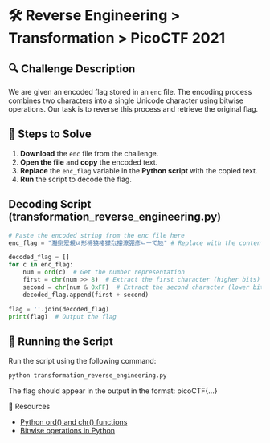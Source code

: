 # 🛠 Reverse Engineering > Transformation > PicoCTF 2021
## 🔍 Challenge Description
We are given an encoded flag stored in an `enc` file. The encoding process combines two characters into a single Unicode character using bitwise operations. Our task is to reverse this process and retrieve the original flag.

## 🚀 Steps to Solve
1. **Download** the `enc` file from the challenge.
2. **Open the file** and **copy** the encoded text.
3. **Replace** the `enc_flag` variable in the **Python script** with the copied text.
4. **Run** the script to decode the flag.

## Decoding Script (transformation_reverse_engineering.py)
```python
# Paste the encoded string from the enc file here
enc_flag = "灩捯䍔䙻ㄶ形楴獟楮獴㌴摟潦弸彥ㄴㅡて㝽" # Replace with the content of your enc file

decoded_flag = []
for c in enc_flag:
    num = ord(c)  # Get the number representation
    first = chr(num >> 8)  # Extract the first character (higher bits)
    second = chr(num & 0xFF)  # Extract the second character (lower bits)
    decoded_flag.append(first + second)

flag = ''.join(decoded_flag)
print(flag)  # Output the flag
```
## 🏃 Running the Script
Run the script using the following command:

```bash
python transformation_reverse_engineering.py
```
The flag should appear in the output in the format: picoCTF{...}

🔗 Resources
- [Python ord() and chr() functions](https://docs.python.org/3/library/functions.html#ord)
- [Bitwise operations in Python](https://wiki.python.org/moin/BitwiseOperators)
